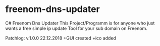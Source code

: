 # freenom-dns-updater
C# Freenom Dns Updater
This Project/Programm is for anyone who just wants a free simple ip update Tool for your sub domain on Freenom.

Patchlog:
v.1.0.0 22.12.2018  +GUI created +ico added
